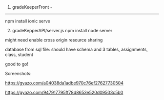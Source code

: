 1. gradeKeeperFront -
----------------------
npm install
ionic serve

2. gradeKepperAPI/server.js 
npm install
node server

might need enable cross origin resource sharing

database from sql file: should have schema and 3 tables, assignments, class, student

good to go!


Screenshots:

https://gyazo.com/a04038da1adbe970c76ef27627730504

https://gyazo.com/947917795ff78d8653e520d09503c5b0

